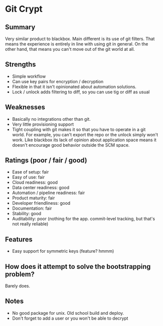 # Git Crypt

## Summary
Very similar product to blackbox. Main different is its use of git filters. That means the experience is entirely in line with using git in general. On the other hand, that means you can't move out of the git world at all.

## Strengths
- Simple workflow
- Can use key pairs for encryption / decryption
- Flexible in that it isn't opinionated about automation solutions.
- Lock / unlock adds filtering to diff, so you can use tig or diff as usual

## Weaknesses
- Basically no integrations other than git.
- Very little provisioning support
- Tight coupling with git makes it so that you have to operate in a git world. For example, you can't export the repo or the unlock simply won't work.
Like blackbox its lack of opinion about application space means it doesn't encourage good behavior outside the SCM space.

## Ratings (poor / fair / good)
- Ease of setup: fair
- Easy of use: fair
- Cloud readiness: good
- Data center readiness: good
- Automation / pipeline readiness: fair
- Product maturity: fair
- Developer friendliness: good
- Documentation: fair
- Stability: good
- Auditability: poor (nothing for the app. commit-level tracking, but that's not really reliable) 

## Features
- Easy support for symmetric keys (feature? hmmm)

## How does it attempt to solve the bootstrapping problem?
Barely does.

## Notes
- No good package for unix. Old school build and deploy.
- Don't forget to add a user or you won't be able to decrypt
